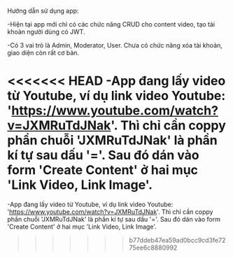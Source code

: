 Hướng dẫn sử dụng app:

-Hiện tại app mới chỉ có các chức năng CRUD cho content video, tạo tài khoản người dùng có JWT.

-Có 3 vai trò là Admin, Moderator, User. Chưa có chức năng xóa tài khoản, giao diện còn rất cơ bản.

<<<<<<< HEAD
-App đang lấy video từ Youtube, ví dụ link video Youtube: 'https://www.youtube.com/watch?v=JXMRuTdJNak'. Thì chỉ cần coppy phần chuỗi 'JXMRuTdJNak' là phần kí tự sau dấu '='. Sau đó dán vào form 'Create Content' ở hai mục 'Link Video, Link Image'.
=======
-App đang lấy video từ Youtube, ví dụ link video Youtube: 
 'https://www.youtube.com/watch?v=JXMRuTdJNak'. Thì chỉ cần coppy phần chuỗi 'JXMRuTdJNak'
 là phần kí tự sau dấu '='. Sau đó dán vào form 'Create Content' ở hai mục 'Link Video, Link Image'.
 
>>>>>>> b77ddeb47ea59ad0bcc9cd3fe7275ee6c8880992

